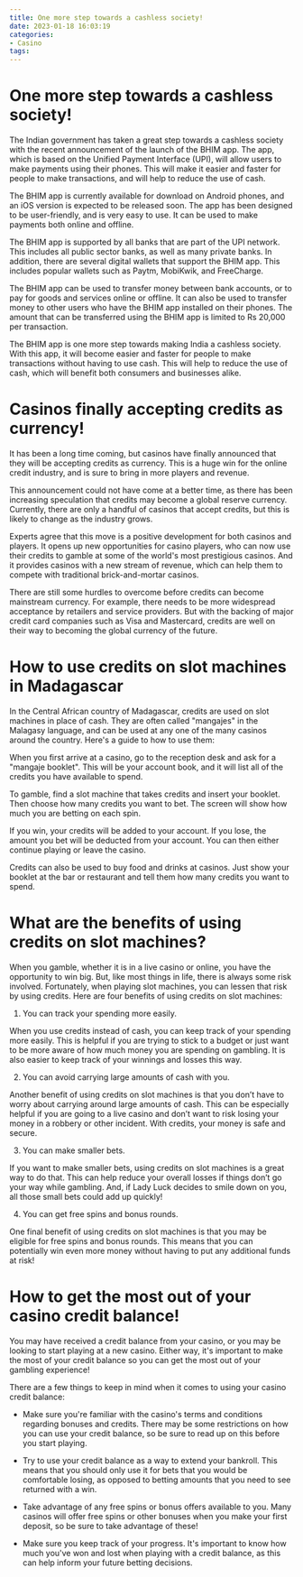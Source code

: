 ```yaml
---
title: One more step towards a cashless society!
date: 2023-01-18 16:03:19
categories:
- Casino
tags:
---
```



#  One more step towards a cashless society!

The Indian government has taken a great step towards a cashless society with the recent announcement of the launch of the BHIM app. The app, which is based on the Unified Payment Interface (UPI), will allow users to make payments using their phones. This will make it easier and faster for people to make transactions, and will help to reduce the use of cash.

The BHIM app is currently available for download on Android phones, and an iOS version is expected to be released soon. The app has been designed to be user-friendly, and is very easy to use. It can be used to make payments both online and offline.

The BHIM app is supported by all banks that are part of the UPI network. This includes all public sector banks, as well as many private banks. In addition, there are several digital wallets that support the BHIM app. This includes popular wallets such as Paytm, MobiKwik, and FreeCharge.

The BHIM app can be used to transfer money between bank accounts, or to pay for goods and services online or offline. It can also be used to transfer money to other users who have the BHIM app installed on their phones. The amount that can be transferred using the BHIM app is limited to Rs 20,000 per transaction.

The BHIM app is one more step towards making India a cashless society. With this app, it will become easier and faster for people to make transactions without having to use cash. This will help to reduce the use of cash, which will benefit both consumers and businesses alike.

#  Casinos finally accepting credits as currency!
It has been a long time coming, but casinos have finally announced that they will be accepting credits as currency. This is a huge win for the online credit industry, and is sure to bring in more players and revenue.

This announcement could not have come at a better time, as there has been increasing speculation that credits may become a global reserve currency. Currently, there are only a handful of casinos that accept credits, but this is likely to change as the industry grows.

Experts agree that this move is a positive development for both casinos and players. It opens up new opportunities for casino players, who can now use their credits to gamble at some of the world's most prestigious casinos. And it provides casinos with a new stream of revenue, which can help them to compete with traditional brick-and-mortar casinos.

There are still some hurdles to overcome before credits can become mainstream currency. For example, there needs to be more widespread acceptance by retailers and service providers. But with the backing of major credit card companies such as Visa and Mastercard, credits are well on their way to becoming the global currency of the future.

#  How to use credits on slot machines in Madagascar

In the Central African country of Madagascar, credits are used on slot machines in place of cash. They are often called "mangajes" in the Malagasy language, and can be used at any one of the many casinos around the country. Here's a guide to how to use them:

When you first arrive at a casino, go to the reception desk and ask for a "mangaje booklet". This will be your account book, and it will list all of the credits you have available to spend.

To gamble, find a slot machine that takes credits and insert your booklet. Then choose how many credits you want to bet. The screen will show how much you are betting on each spin.

If you win, your credits will be added to your account. If you lose, the amount you bet will be deducted from your account. You can then either continue playing or leave the casino.

Credits can also be used to buy food and drinks at casinos. Just show your booklet at the bar or restaurant and tell them how many credits you want to spend.

#  What are the benefits of using credits on slot machines?

When you gamble, whether it is in a live casino or online, you have the opportunity to win big. But, like most things in life, there is always some risk involved. Fortunately, when playing slot machines, you can lessen that risk by using credits. Here are four benefits of using credits on slot machines:

1) You can track your spending more easily.

When you use credits instead of cash, you can keep track of your spending more easily. This is helpful if you are trying to stick to a budget or just want to be more aware of how much money you are spending on gambling. It is also easier to keep track of your winnings and losses this way.

2) You can avoid carrying large amounts of cash with you.

Another benefit of using credits on slot machines is that you don’t have to worry about carrying around large amounts of cash. This can be especially helpful if you are going to a live casino and don’t want to risk losing your money in a robbery or other incident. With credits, your money is safe and secure.

3) You can make smaller bets.

If you want to make smaller bets, using credits on slot machines is a great way to do that. This can help reduce your overall losses if things don’t go your way while gambling. And, if Lady Luck decides to smile down on you, all those small bets could add up quickly!

4) You can get free spins and bonus rounds.

One final benefit of using credits on slot machines is that you may be eligible for free spins and bonus rounds. This means that you can potentially win even more money without having to put any additional funds at risk!

#  How to get the most out of your casino credit balance!

You may have received a credit balance from your casino, or you may be looking to start playing at a new casino. Either way, it's important to make the most of your credit balance so you can get the most out of your gambling experience!

There are a few things to keep in mind when it comes to using your casino credit balance:

- Make sure you're familiar with the casino's terms and conditions regarding bonuses and credits. There may be some restrictions on how you can use your credit balance, so be sure to read up on this before you start playing.

- Try to use your credit balance as a way to extend your bankroll. This means that you should only use it for bets that you would be comfortable losing, as opposed to betting amounts that you need to see returned with a win.

- Take advantage of any free spins or bonus offers available to you. Many casinos will offer free spins or other bonuses when you make your first deposit, so be sure to take advantage of these!

- Make sure you keep track of your progress. It's important to know how much you've won and lost when playing with a credit balance, as this can help inform your future betting decisions.